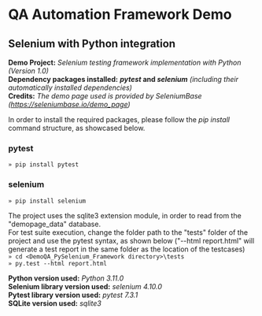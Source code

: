 # QA Automation Framework Demo
## Selenium with Python integration

**Demo Project:** *Selenium testing framework implementation with Python (Version 1.0)*  
**Dependency packages installed:** **_pytest_ and _selenium_** *(including their automatically installed dependencies)*  
**Credits:** *The demo page used is provided by SeleniumBase (https://seleniumbase.io/demo_page)*

In order to install the required packages, please follow the *pip install* command structure, as showcased below.

### pytest
`» pip install pytest`

### selenium
`» pip install selenium`  

The project uses the sqlite3 extension module, in order to read from the "demopage_data" database.    
For test suite execution, change the folder path to the "tests" folder of the project and use the pytest syntax, as shown below ("--html report.html" will generate a test report in the same folder as the location of the testcases)    
`» cd <DemoQA_PySelenium_Framework directory>\tests`  
`» py.test --html report.html` 

**Python version used:** *Python 3.11.0*  
**Selenium library version used:** *selenium 4.10.0*  
**Pytest library version used:** *pytest 7.3.1*  
**SQLite version used:** *sqlite3*
